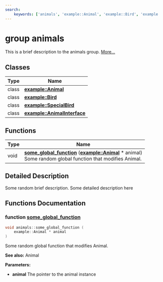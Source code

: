 ```yaml
---
search:
    keywords: ['animals', 'example::Animal', 'example::Bird', 'example::SpecialBird', 'example::AnimalInterface', 'some_global_function']
---
```


# group animals

This is a brief description to the animals group. [More...](#detailed-description)
## Classes

|Type|Name|
|-----|-----|
|class|[**example::Animal**](classexample_1_1_animal.md)|
|class|[**example::Bird**](classexample_1_1_bird.md)|
|class|[**example::SpecialBird**](classexample_1_1_special_bird.md)|
|class|[**example::AnimalInterface**](classexample_1_1_animal_interface.md)|


## Functions

|Type|Name|
|-----|-----|
|void|[**some\_global\_function**](group__animals.md#gad4969d516ff95884b14e25cce5c8b507) (**[example::Animal](classexample_1_1_animal.md)** \* animal) <br>Some random global function that modifies Animal. |


## Detailed Description

Some random brief description.
Some detailed description here 
## Functions Documentation

### function <a id="gad4969d516ff95884b14e25cce5c8b507" href="#gad4969d516ff95884b14e25cce5c8b507">some\_global\_function</a>

```cpp
void animals::some_global_function (
    example::Animal * animal
)
```

Some random global function that modifies Animal. 



**See also:** Animal 


**Parameters:**


* **animal** The pointer to the animal instance 



